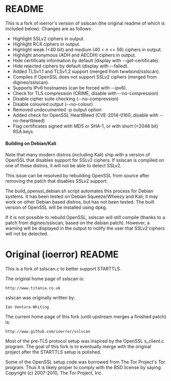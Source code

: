 # README
This is a fork of ioerror's version of sslscan (the original readme of which is included below). Changes are as follows:

* Highlight SSLv2 ciphers in output.
* Highlight RC4 ciphers in output.
* Highlight weak (<40 bit) and medium (40 < n <= 56) ciphers in output.
* Highlight anonymous (ADH and AECDH) ciphers in output.
* Hide certificate information by default (display with --get-certificate).
* Hide rejected ciphers by default (display with --failed).
* Added TLSv1.1 and TLSv1.2 support (merged from twwbond/sslscan).
* Compiles if OpenSSL does not support SSLv2 ciphers (merged from digineo/sslscan).
* Supports IPv6 hostnames (can be forced with --ipv6).
* Check for TLS compression (CRIME, disable with --no-compression)
* Disable cipher suite checking (--no-compression)
* Disable coloured output (--no-colour)
* Removed undocumented -p output option
* Added check for OpenSSL HeartBleed (CVE-2014-0160, disable with --no-heartbleed)
* Flag certificates signed with MD5 or SHA-1, or with short (<2048 bit) RSA keys

#### Building on Debian/Kali
Note that many modern distros (including Kali) ship with a version of OpenSSL that disables support for SSLv2 ciphers. If sslscan is compiled on one of these distros, it will not be able to detect SSLv2.

This issue can be resolved by rebuilding OpenSSL from source after removing the patch that disables SSLv2 support.

The build_openssl_debian.sh script automates this process for Debian systems. It has been tested on Debian Squeeze/Wheezy and Kali; it may work on other Debian based distros, but has not been tested. The built version of OpenSSL will be installed using dpkg.

If it is not possible to rebuild OpenSSL, sslscan will still compile (thanks to a patch from digineo/sslscan, based on the debian patch). However, a warning will be displayed in the output to notify the user that SSLv2 ciphers will not be detected.


# Original (ioerror) README
This is a fork of sslscan.c to better support STARTTLS.

The original home page of sslscan is:

    http://www.titania.co.uk

sslscan was originally written by:

    Ian Ventura-Whiting

The current home page of this fork (until upstream merges a finished patch) is:

    http://www.github.com/ioerror/sslscan

Most of the pre-TLS protocol setup was inspired by the OpenSSL s_client.c
program. The goal of this fork is to eventually merge with the original
project after the STARTTLS setup is polished.

Some of the OpenSSL setup code was borrowed from The Tor Project's Tor program.
Thus it is likely proper to comply with the BSD license by saying:
    Copyright (c) 2007-2010, The Tor Project, Inc.

